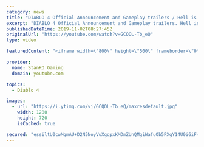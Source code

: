 ```yaml
---
category: news
title: "DIABLO 4 Official Announcement and Gameplay trailers / Hell is Coming"
excerpt: "DIABLO 4 Official Announcement and Gameplay trailers. Hell is Coming my friends. For more game videos and trailers hit that like button, comment,share and ..."
publishedDateTime: 2019-11-02T08:27:45Z
originalUrl: "https://youtube.com/watch?v=GCQOL-Tb_eQ"
type: video

featuredContent: "<iframe width=\"800\" height=\"500\" frameborder=\"0\" src=\"https://www.youtube.com/embed/GCQOL-Tb_eQ\" allow=\"accelerometer; autoplay; encrypted-media; gyroscope; picture-in-picture\" allowfullscreen></iframe>"

provider:
  name: StanKO Gaming
  domain: youtube.com

topics:
  - Diablo 4

images:
  - url: "https://i.ytimg.com/vi/GCQOL-Tb_eQ/maxresdefault.jpg"
    width: 1280
    height: 720
    isCached: true

secured: "essiltU0cwMqmAU+D2N5NoyVuXgqpxKMDmZUnQMgiWafuOb5PXgY14U0i6iF4xjxjvYBK/8gKKiv669wsl+/Aezx4LYF2Q3n8nQIwbY5NH2Y+LfhR2OOUPS4CBIJ2pQ9tqAVaYXo43q9uzHqu7BquoVgel1YQTSCTUSmCDN8fNf/XkFT6WlYLgdwj6Ke9KDlxULnxDttTh/Ux7ZNb5o+aoHay4pmAZ4K9ZY9POGPfGi0beBl+gqQyLm5hP0oKT/pCMg+cZXF9NpgxI9ujD4K1YXzKlucUuH7vGkMEsgVv2oz6lVHIrRy/MQOKINyE+01LTFH+ng8WH5rYmdRwZrPnFwcjPDFcIDvpwjESv8TwHa/ufksVDlIeH6MvnUkVMUyJ2DXKK/TFXYNojIGZQvkZTR/t5VM09LYuNoaGCX0wjuiXmV5ZbLdWcnBj4HZgU2z;BbpnuUP68mUYcsjuEVBJyw=="
---
```



